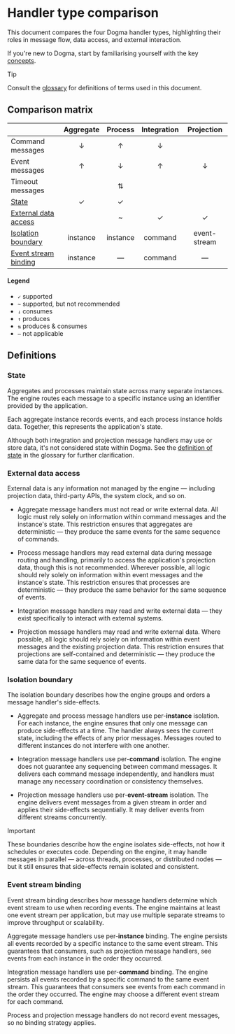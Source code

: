 # Handler type comparison

This document compares the four Dogma handler types, highlighting their roles in
message flow, data access, and external interaction.

If you're new to Dogma, start by familiarising yourself with the key [concepts].

> [!TIP]
> Consult the [glossary] for definitions of terms used in this document.

## Comparison matrix

|                        | Aggregate | Process  | Integration |  Projection  |
| ---------------------- | :-------: | :------: | :---------: | :----------: |
| Command messages       |     ↓     |    ↑     |      ↓      |              |
| Event messages         |     ↑     |    ↓     |      ↑      |      ↓       |
| Timeout messages       |           |    ⇅     |             |              |
| [State]                |     ✓     |    ✓     |             |              |
| [External data access] |           |    ~     |      ✓      |      ✓       |
| [Isolation boundary]   | instance  | instance |   command   | event-stream |
| [Event stream binding] | instance  |    —     |   command   |      —       |

#### Legend

- `✓` supported
- `~` supported, but not recommended
- `↓` consumes
- `↑` produces
- `⇅` produces & consumes
- `—` not applicable

## Definitions

### State

Aggregates and processes maintain state across many separate instances.
The engine routes each message to a specific instance using an identifier
provided by the application.

Each aggregate instance records events, and each process instance holds data.
Together, this represents the application's state.

Although both integration and projection message handlers may use or store data,
it's not considered state within Dogma. See the [definition of state] in the
glossary for further clarification.

### External data access

External data is any information not managed by the engine — including
projection data, third-party APIs, the system clock, and so on.

- Aggregate message handlers must not read or write external data. All logic
  must rely solely on information within command messages and the instance's
  state. This restriction ensures that aggregates are deterministic — they
  produce the same events for the same sequence of commands.

- Process message handlers may read external data during message routing and
  handling, primarily to access the application's projection data, though this
  is not recommended. Wherever possible, all logic should rely solely on
  information within event messages and the instance's state. This restriction
  ensures that processes are deterministic — they produce the same behavior for
  the same sequence of events.

- Integration message handlers may read and write external data — they exist
  specifically to interact with external systems.

- Projection message handlers may read and write external data. Where possible,
  all logic should rely solely on information within event messages and the
  existing projection data. This restriction ensures that projections are
  self-contained and deterministic — they produce the same data for the same
  sequence of events.

### Isolation boundary

The isolation boundary describes how the engine groups and orders a message
handler's side-effects.

- Aggregate and process message handlers use per-**instance** isolation. For
  each instance, the engine ensures that only one message can produce
  side-effects at a time. The handler always sees the current state, including
  the effects of any prior messages. Messages routed to different instances do
  not interfere with one another.

- Integration message handlers use per-**command** isolation. The engine does
  not guarantee any sequencing between command messages. It delivers each
  command message independently, and handlers must manage any necessary
  coordination or consistency themselves.

- Projection message handlers use per-**event-stream** isolation. The engine
  delivers event messages from a given stream in order and applies their
  side-effects sequentially. It may deliver events from different streams
  concurrently.

> [!IMPORTANT]
> These boundaries describe how the engine isolates side-effects, not how it
> schedules or executes code. Depending on the engine, it may handle messages in
> parallel — across threads, processes, or distributed nodes — but it still
> ensures that side-effects remain isolated and consistent.

### Event stream binding

Event stream binding describes how message handlers determine which event stream
to use when recording events. The engine maintains at least one event stream per
application, but may use multiple separate streams to improve throughput or
scalability.

Aggregate message handlers use per-**instance** binding. The engine persists all
events recorded by a specific instance to the same event stream. This guarantees
that consumers, such as projection message handlers, see events from each
instance in the order they occurred.

Integration message handlers use per-**command** binding. The engine persists
all events recorded by a specific command to the same event stream. This
guarantees that consumers see events from each command in the order they
occurred. The engine may choose a different event stream for each command.

Process and projection message handlers do not record event messages, so no
binding strategy applies.

<!-- anchors -->

[state]: #state
[isolation boundary]: #isolation-boundary
[external data access]: #external-data-access
[event stream binding]: #event-stream-binding

<!-- external links -->

[concepts]: concepts.md
[glossary]: glossary.md
[definition of state]: glossary.md#state
